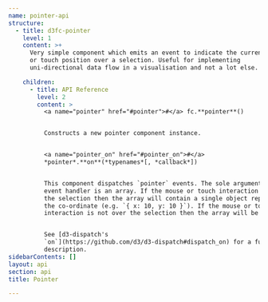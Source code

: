```yaml
---
name: pointer-api
structure:
  - title: d3fc-pointer
    level: 1
    content: >+
      Very simple component which emits an event to indicate the current mouse
      or touch position over a selection. Useful for implementing
      uni-directional data flow in a visualisation and not a lot else.

    children:
      - title: API Reference
        level: 2
        content: >
          <a name="pointer" href="#pointer">#</a> fc.**pointer**()


          Constructs a new pointer component instance.


          <a name="pointer_on" href="#pointer_on">#</a>
          *pointer*.**on**(*typenames*[, *callback*])


          This component dispatches `pointer` events. The sole argument to the
          event handler is an array. If the mouse or touch interaction is over
          the selection then the array will contain a single object representing
          the co-ordinate (e.g. `{ x: 10, y: 10 }`). If the mouse or touch
          interaction is not over the selection then the array will be empty.


          See [d3-dispatch's
          `on`](https://github.com/d3/d3-dispatch#dispatch_on) for a full
          description.
sidebarContents: []
layout: api
section: api
title: Pointer

---
```

